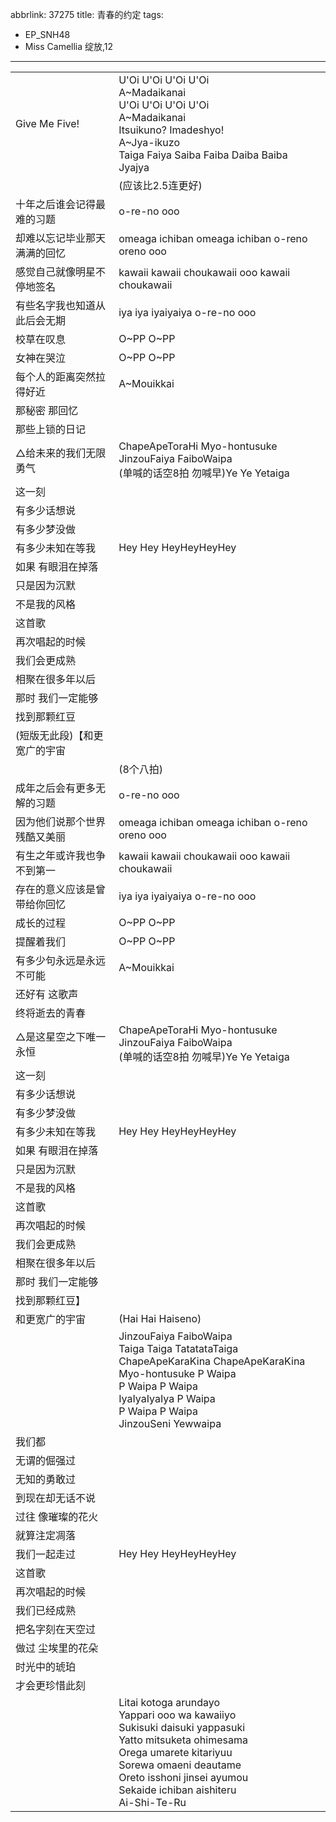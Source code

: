 abbrlink: 37275
title: 青春的约定
tags:
  - EP_SNH48
  - Miss Camellia 绽放,12
---
|      |      |
|--|--|
|Give Me Five!|U'Oi U'Oi U'Oi U'Oi<br>A~Madaikanai<br>U'Oi U'Oi U'Oi U'Oi<br>A~Madaikanai<br>Itsuikuno? Imadeshyo!<br>A~Jya-ikuzo<br>Taiga Faiya Saiba Faiba Daiba Baiba Jyajya|
|      |(应该比2.5连更好)|
|十年之后谁会记得最难的习题|o-re-no ooo|
|却难以忘记毕业那天满满的回忆|omeaga ichiban omeaga ichiban o-reno oreno ooo|
|感觉自己就像明星不停地签名|kawaii kawaii choukawaii ooo kawaii choukawaii|
|有些名字我也知道从此后会无期|iya iya iyaiyaiya o-re-no ooo|
|校草在叹息|O~PP O~PP|
|女神在哭泣|O~PP O~PP|
|每个人的距离突然拉得好近|A~Mouikkai|
|那秘密 那回忆|      |
|那些上锁的日记|      |
|△给未来的我们无限勇气|ChapeApeToraHi Myo-hontusuke JinzouFaiya FaiboWaipa<br>(单喊的话空8拍 勿喊早)Ye Ye Yetaiga|
|这一刻|      |
|有多少话想说|      |
|有多少梦没做|      |
|有多少未知在等我|Hey Hey HeyHeyHeyHey|
|如果 有眼泪在掉落|      |
|只是因为沉默|      |
|不是我的风格|      |
|这首歌|      |
|再次唱起的时候|      |
|我们会更成熟|      |
|相聚在很多年以后|      |
|那时 我们一定能够|      |
|找到那颗红豆|      |
|(短版无此段)【和更宽广的宇宙|      |
|      |(8个八拍)|
|成年之后会有更多无解的习题|o-re-no ooo|
|因为他们说那个世界残酷又美丽|omeaga ichiban omeaga ichiban o-reno oreno ooo|
|有生之年或许我也争不到第一|kawaii kawaii choukawaii ooo kawaii choukawaii|
|存在的意义应该是曾带给你回忆|iya iya iyaiyaiya o-re-no ooo|
|成长的过程|O~PP O~PP|
|提醒着我们|O~PP O~PP|
|有多少句永远是永远不可能|A~Mouikkai|
|还好有 这歌声|      |
|终将逝去的青春|      |
|△是这星空之下唯一永恒|ChapeApeToraHi Myo-hontusuke JinzouFaiya FaiboWaipa<br>(单喊的话空8拍 勿喊早)Ye Ye Yetaiga|
|这一刻|      |
|有多少话想说|      |
|有多少梦没做|      |
|有多少未知在等我|Hey Hey HeyHeyHeyHey|
|如果 有眼泪在掉落|      |
|只是因为沉默|      |
|不是我的风格|      |
|这首歌|      |
|再次唱起的时候|      |
|我们会更成熟|      |
|相聚在很多年以后|      |
|那时 我们一定能够|      |
|找到那颗红豆】|      |
|和更宽广的宇宙|(Hai Hai Haiseno)|
|      |JinzouFaiya FaiboWaipa<br>Taiga Taiga TatatataTaiga<br>ChapeApeKaraKina ChapeApeKaraKina<br>Myo-hontusuke P Waipa<br>P Waipa P Waipa<br>IyaIyaIyaIya P Waipa<br>P Waipa P Waipa<br>JinzouSeni Yewwaipa|
|我们都|      |
|无谓的倔强过|      |
|无知的勇敢过|      |
|到现在却无话不说|      |
|过往 像璀璨的花火|      |
|就算注定凋落|      |
|我们一起走过|Hey Hey HeyHeyHeyHey|
|这首歌|      |
|再次唱起的时候|      |
|我们已经成熟|      |
|把名字刻在天空过|      |
|做过 尘埃里的花朵|      |
|时光中的琥珀|      |
|才会更珍惜此刻|      |
|      |Litai kotoga arundayo<br>Yappari ooo wa kawaiiyo<br>Sukisuki daisuki yappasuki<br>Yatto mitsuketa ohimesama<br>Orega umarete kitariyuu<br>Sorewa omaeni deautame<br>Oreto isshoni jinsei ayumou<br>Sekaide ichiban aishiteru<br>Ai-Shi-Te-Ru|

